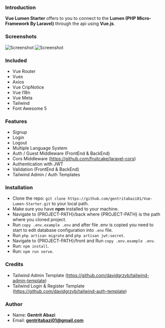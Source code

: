 ### Introduction
**Vue Lumen Starter** offers to you to connect to the **Lumen (PHP Micro-Framework By Laravel)** through the api using **Vue.js**.

### Screenshots
![Screenshot](https://i.imgur.com/TQFdYNI.png)
![Screenshot](https://i.imgur.com/lxm7F5M.png)

### Included
 * Vue Router
 * Vuex
 * Axios
 * Vue CripNotice
 * Vue I18n
 * Vue Meta
 * Tailwind
 * Font Awesome 5

### Features
* Signup
* Login
* Logout
* Multiple Language System
* Auth / Guest Middleware (FrontEnd & BackEnd)
* Cors Middleware (https://github.com/fruitcake/laravel-cors)
* Authentication with JWT
* Validation (FrontEnd & BackEnd)
* Tailwind Admin / Auth Templates

### Installation
* Clone the repo: ``git clone https://github.com/gentritabazi01/Vue-Lumen-Starter.git`` to your local path.
* Make sure you have **npm** installed to your machine.
* Navigate to {PROJECT-PATH}/back where {PROJECT-PATH} is the path where you cloned project.
* Run ``copy .env.example .env`` and after file .env is copied you need to start to edit database configuration into `.env` file.
* Run ``php artisan migrate`` and ``php artisan jwt:secret``.
* Navigate to {PROJECT-PATH}/front  and Run ``copy .env.example .env``.
* Run: ``npm install``.
* Run: ``npm run serve``.

### Credits
* Tailwind Admin Template (https://github.com/davidgrzyb/tailwind-admin-template)
* Tailwind Login & Register Template (https://github.com/davidgrzyb/tailwind-auth-template)

### Author
* Name: **Gentrit Abazi**
* Email: **gentritabazi01@gmail.com**
